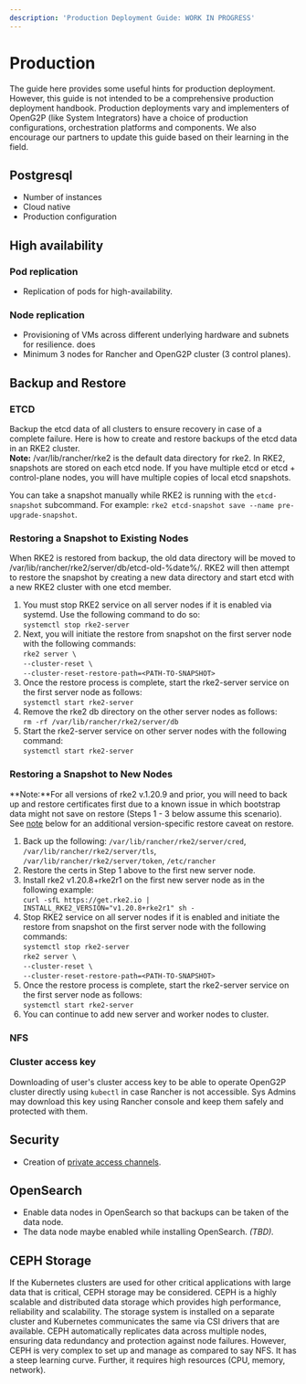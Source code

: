 ```yaml
---
description: 'Production Deployment Guide: WORK IN PROGRESS'
---
```


# Production

The guide here provides some useful hints for production deployment. However, this guide is not intended to be a comprehensive production deployment handbook. Production deployments vary and implementers of OpenG2P (like System Integrators) have a choice of production configurations, orchestration platforms and components. We also encourage our partners to update this guide based on their learning in the field.

## Postgresql&#x20;

* Number of instances
* Cloud native
* Production configuration

## High availability

### Pod replication

* Replication of pods for high-availability.

### Node replication

* Provisioning of VMs across different underlying hardware and subnets for resilience.  does
* Minimum 3 nodes for Rancher and OpenG2P cluster (3 control planes).

## Backup and Restore

### ETCD&#x20;

Backup the etcd data of all clusters to ensure recovery in case of a complete failure. Here is how to create and restore backups of the etcd data in an RKE2 cluster.\
**Note:** /var/lib/rancher/rke2 is the default data directory for rke2. In RKE2, snapshots are stored on each etcd node. If you have multiple etcd or etcd + control-plane nodes, you will have multiple copies of local etcd snapshots.

You can take a snapshot manually while RKE2 is running with the `etcd-snapshot` subcommand. For example: `rke2 etcd-snapshot save --name pre-upgrade-snapshot`.

### Restoring a Snapshot to Existing Nodes

When RKE2 is restored from backup, the old data directory will be moved to /var/lib/rancher/rke2/server/db/etcd-old-%date%/. RKE2 will then attempt to restore the snapshot by creating a new data directory and start etcd with a new RKE2 cluster with one etcd member.

1. You must stop RKE2 service on all server nodes if it is enabled via systemd. Use the following command to do so:\
   `systemctl stop rke2-server`
2. Next, you will initiate the restore from snapshot on the first server node with the following commands:\
   `rke2 server \`\
   &#x20;   `--cluster-reset \`\
   &#x20;   `--cluster-reset-restore-path=<PATH-TO-SNAPSHOT>`
3. Once the restore process is complete, start the rke2-server service on the first server node as follows:\
   `systemctl start rke2-server`
4. Remove the rke2 db directory on the other server nodes as follows:\
   `rm -rf /var/lib/rancher/rke2/server/db`
5. Start the rke2-server service on other server nodes with the following command:\
   `systemctl start rke2-server`

### Restoring a Snapshot to New Nodes

**Note:**For all versions of rke2 v.1.20.9 and prior, you will need to back up and restore certificates first due to a known issue in which bootstrap data might not save on restore (Steps 1 - 3 below assume this scenario). See [note](https://docs.rke2.io/backup\_restore#other-notes-on-restoring-a-snapshot) below for an additional version-specific restore caveat on restore.

1. Back up the following: `/var/lib/rancher/rke2/server/cred`, `/var/lib/rancher/rke2/server/tls`, `/var/lib/rancher/rke2/server/token`, `/etc/rancher`
2. Restore the certs in Step 1 above to the first new server node.
3. Install rke2 v1.20.8+rke2r1 on the first new server node as in the following example:\
   `curl -sfL https://get.rke2.io | INSTALL_RKE2_VERSION="v1.20.8+rke2r1" sh -`
4. Stop RKE2 service on all server nodes if it is enabled and initiate the restore from snapshot on the first server node with the following commands:\
   `systemctl stop rke2-server`\
   `rke2 server \`\
   &#x20;   `--cluster-reset \`\
   &#x20;   `--cluster-reset-restore-path=<PATH-TO-SNAPSHOT>`
5. Once the restore process is complete, start the rke2-server service on the first server node as follows:\
   `systemctl start rke2-server`
6. You can continue to add new server and worker nodes to cluster.

### NFS&#x20;

### Cluster access key

Downloading of user's cluster access key to be able to operate OpenG2P cluster directly using `kubectl` in case Rancher is not accessible. Sys Admins may download this key using Rancher console and keep them safely and protected with them.

## Security

* Creation of [private access channels](deployment-guide/security/private-access-channel.md).

## OpenSearch

* Enable data nodes in OpenSearch so that backups can be taken of the data node.
* The data node maybe enabled while installing OpenSearch. _(TBD)._

## CEPH Storage

If the Kubernetes clusters are used for other critical applications with large data that is critical, CEPH storage may be considered. CEPH is a highly scalable and distributed data storage which provides high performance, reliability and scalability.  The storage system is installed on a separate cluster and Kubernetes communicates the same via CSI drivers that are available. CEPH automatically replicates data across multiple nodes, ensuring data redundancy and protection against node failures. However,  CEPH is very complex to set up and manage as compared to say NFS.  It has a steep learning curve. Further, it requires high resources (CPU, memory, network).
